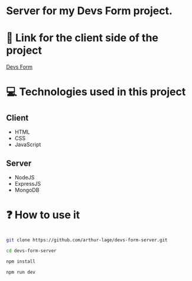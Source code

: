 # Server for my Devs Form project.

# 🔗 Link for the client side of the project

[Devs Form](https://github.com/arthur-lage/devs-form)

# 💻 Technologies used in this project

## Client

- HTML 
- CSS
- JavaScript

## Server

- NodeJS
- ExpressJS
- MongoDB

# ❓ How to use it

```bash

git clone https://github.com/arthur-lage/devs-form-server.git

cd devs-form-server

npm install

npm run dev

```
